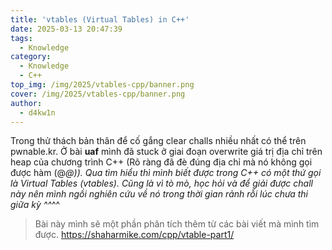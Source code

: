 ```yaml
---
title: 'vtables (Virtual Tables) in C++'
date: 2025-03-13 20:47:39
tags:
  - Knowledge
category:
  - Knowledge
  - C++
top_img: /img/2025/vtables-cpp/banner.png
cover: /img/2025/vtables-cpp/banner.png
author:
  - d4kw1n
---
```


Trong thử thách bản thân để cố gắng clear challs nhiều nhất có thể trên pwnable.kr. Ở bài **uaf** mình đã stuck ở giai đoạn overwrite giá trị địa chỉ trên heap của chương trình C++ (Rõ ràng đã đè đúng địa chỉ mà nó không gọi được hàm (@_@)). Qua tìm hiểu thì mình biết được trong C++ có một thứ gọi là Virtual Tables (vtables). Cũng là vì tò mò, học hỏi và để giải được chall này nên mình ngồi nghiên cứu về nó trong thời gian rảnh rỗi lúc chưa thi giữa kỳ ^^_^^

> Bài này mình sẽ một phần phân tích thêm từ các bài viết mà mình tìm được.
> https://shaharmike.com/cpp/vtable-part1/

## 